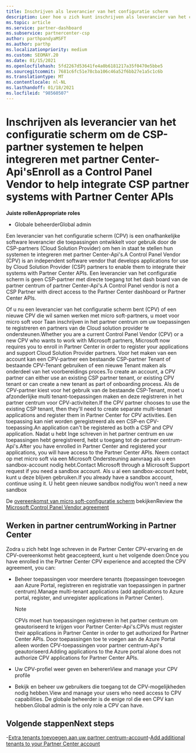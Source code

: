 ```yaml
---
title: Inschrijven als leverancier van het configuratie scherm
description: Leer hoe u zich kunt inschrijven als leverancier van het configuratie scherm (CPV) in het partner centrum, zodat u de CSP-partner systemen beter integreert met partner Center-Api's.
ms.topic: article
ms.service: partner-dashboard
ms.subservice: partnercenter-csp
author: parthpandyaMSFT
ms.author: parthp
ms.localizationpriority: medium
ms.custom: SEOMAY.20
ms.date: 01/15/2021
ms.openlocfilehash: 5fd2267d53641fe4a0b6181217a35f0470e5bbe5
ms.sourcegitcommit: 7681c6fc51e78cba106c46a52f6bb27e1a5c1c6b
ms.translationtype: MT
ms.contentlocale: nl-NL
ms.lasthandoff: 01/18/2021
ms.locfileid: "98560507"
---
```

# <a name="enroll-as-a-control-panel-vendor-to-help-integrate-csp-partner-systems-with-partner-center-apis"></a><span data-ttu-id="97b2b-103">Inschrijven als leverancier van het configuratie scherm om de CSP-partner systemen te helpen integreren met partner Center-Api's</span><span class="sxs-lookup"><span data-stu-id="97b2b-103">Enroll as a Control Panel Vendor to help integrate CSP partner systems with Partner Center APIs</span></span>


<span data-ttu-id="97b2b-104">**Juiste rollen**</span><span class="sxs-lookup"><span data-stu-id="97b2b-104">**Appropriate roles**</span></span>

- <span data-ttu-id="97b2b-105">Globale beheerder</span><span class="sxs-lookup"><span data-stu-id="97b2b-105">Global admin</span></span>

<span data-ttu-id="97b2b-106">Een leverancier van het configuratie scherm (CPV) is een onafhankelijke software leverancier die toepassingen ontwikkelt voor gebruik door de CSP-partners (Cloud Solution Provider) om hen in staat te stellen hun systemen te integreren met partner Center-Api's.</span><span class="sxs-lookup"><span data-stu-id="97b2b-106">A Control Panel Vendor (CPV) is an independent software vendor that develops applications for use by Cloud Solution Provider (CSP) partners to enable them to integrate their systems with Partner Center APIs.</span></span> <span data-ttu-id="97b2b-107">Een leverancier van het configuratie scherm is geen CSP-partner met directe toegang tot het dash board van de partner centrum of partner Center-Api's.</span><span class="sxs-lookup"><span data-stu-id="97b2b-107">A Control Panel vendor is not a CSP Partner with direct access to the Partner Center dashboard or Partner Center APIs.</span></span>

<span data-ttu-id="97b2b-108">Of u nu een leverancier van het configuratie scherm bent (CPV) of een nieuwe CPV die wil samen werken met micro soft-partners, u moet voor micro soft voor Taan inschrijven in het partner centrum om uw toepassingen te registreren en partners van de Cloud solution provider te ondersteunen.</span><span class="sxs-lookup"><span data-stu-id="97b2b-108">Whether you are a current Control Panel Vendor (CPV) or a new CPV who wants to work with Microsoft partners, Microsoft now requires you to enroll in Partner Center in order to register your applications and support Cloud Solution Provider partners.</span></span> <span data-ttu-id="97b2b-109">Voor het maken van een account kan een CPV-partner een bestaande CSP-partner Tenant of bestaande CPV-Tenant gebruiken of een nieuwe Tenant maken als onderdeel van het voorbereidings proces.</span><span class="sxs-lookup"><span data-stu-id="97b2b-109">To create an account, a CPV partner can either use an existing CSP partner tenant, or existing CPV tenant or can create a new tenant as part of onboarding process.</span></span> <span data-ttu-id="97b2b-110">Als de CPV-partner kiest voor het gebruik van de bestaande CSP-Tenant, moet u afzonderlijke multi tenant-toepassingen maken en deze registreren in het partner centrum voor CPV-activiteiten.</span><span class="sxs-lookup"><span data-stu-id="97b2b-110">If the CPV partner chooses to use the existing CSP tenant, then they'll need to create separate multi-tenant applications and register them in Partner Center for CPV activities.</span></span> <span data-ttu-id="97b2b-111">Een toepassing kan niet worden geregistreerd als een CSP-en CPV-toepassing.</span><span class="sxs-lookup"><span data-stu-id="97b2b-111">An application can't be registered as both a CSP and CPV application.</span></span> <span data-ttu-id="97b2b-112">Nadat u hebt Inge schreven in het partner centrum en uw toepassingen hebt geregistreerd, hebt u toegang tot de partner centrum-Api's.</span><span class="sxs-lookup"><span data-stu-id="97b2b-112">After you have enrolled in Partner Center and registered your applications, you will have access to the Partner Center APIs.</span></span>  <span data-ttu-id="97b2b-113">Neem contact op met micro soft via een Microsoft Ondersteuning aanvraag als u een sandbox-account nodig hebt.</span><span class="sxs-lookup"><span data-stu-id="97b2b-113">Contact Microsoft through a Microsoft Support request if you need a sandbox account.</span></span> <span data-ttu-id="97b2b-114">Als u al een sandbox-account hebt, kunt u deze blijven gebruiken.</span><span class="sxs-lookup"><span data-stu-id="97b2b-114">If you already have a sandbox account, continue using it.</span></span> <span data-ttu-id="97b2b-115">U hebt geen nieuwe sandbox nodig</span><span class="sxs-lookup"><span data-stu-id="97b2b-115">You won't need a new sandbox</span></span>

<span data-ttu-id="97b2b-116">De [overeenkomst van micro soft-configuratie scherm](https://go.microsoft.com/fwlink/?linkid=2055198) bekijken</span><span class="sxs-lookup"><span data-stu-id="97b2b-116">Review the [Microsoft Control Panel Vendor agreement](https://go.microsoft.com/fwlink/?linkid=2055198)</span></span>


## <a name="working-in-partner-center"></a><span data-ttu-id="97b2b-117">Werken in partner centrum</span><span class="sxs-lookup"><span data-stu-id="97b2b-117">Working in Partner Center</span></span>

<span data-ttu-id="97b2b-118">Zodra u zich hebt Inge schreven in de Partner Center CPV-ervaring en de CPV-overeenkomst hebt geaccepteerd, kunt u het volgende doen:</span><span class="sxs-lookup"><span data-stu-id="97b2b-118">Once you have enrolled in the Partner Center CPV experience and accepted the CPV agreement, you can:</span></span>

- <span data-ttu-id="97b2b-119">Beheer toepassingen voor meerdere tenants (toepassingen toevoegen aan Azure Portal, registreren en registratie van toepassingen in partner centrum).</span><span class="sxs-lookup"><span data-stu-id="97b2b-119">Manage multi-tenant applications (add applications to Azure portal, register, and unregister applications in Partner Center).</span></span>

    >[!Note] 
    ><span data-ttu-id="97b2b-120">CPVs moet hun toepassingen registreren in het partner centrum om geautoriseerd te krijgen voor Partner Center-Api's.</span><span class="sxs-lookup"><span data-stu-id="97b2b-120">CPVs must register their applications in Partner Center in order to get authorized for Partner Center APIs.</span></span> <span data-ttu-id="97b2b-121">Door toepassingen toe te voegen aan de Azure Portal alleen worden CPV-toepassingen voor partner centrum-Api's geautoriseerd.</span><span class="sxs-lookup"><span data-stu-id="97b2b-121">Adding applications to the Azure portal alone does not authorize CPV applications for Partner Center APIs.</span></span> 

- <span data-ttu-id="97b2b-122">Uw CPV-profiel weer geven en beheren</span><span class="sxs-lookup"><span data-stu-id="97b2b-122">View and manage your CPV profile</span></span> 

- <span data-ttu-id="97b2b-123">Bekijk en beheer uw gebruikers die toegang tot de CPV-mogelijkheden nodig hebben.</span><span class="sxs-lookup"><span data-stu-id="97b2b-123">View and manage your users who need access to CPV capabilities.</span></span> <span data-ttu-id="97b2b-124">De globale beheerder is de enige rol die een CPV kan hebben.</span><span class="sxs-lookup"><span data-stu-id="97b2b-124">Global admin is the only role a CPV can have.</span></span>

## <a name="next-steps"></a><span data-ttu-id="97b2b-125">Volgende stappen</span><span class="sxs-lookup"><span data-stu-id="97b2b-125">Next steps</span></span>

<span data-ttu-id="97b2b-126">-[Extra tenants toevoegen aan uw partner centrum-account](multi-tenant-account.md)</span><span class="sxs-lookup"><span data-stu-id="97b2b-126">-[Add additional tenants to your Partner Center account](multi-tenant-account.md)</span></span>
